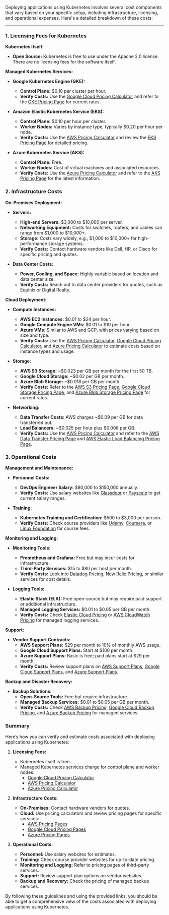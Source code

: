 Deploying applications using Kubernetes involves several cost components that vary based on your specific setup, including infrastructure, licensing, and operational expenses. Here's a detailed breakdown of these costs:

---

### 1. Licensing Fees for Kubernetes

**Kubernetes Itself:**
- **Open Source:** Kubernetes is free to use under the Apache 2.0 license. There are no licensing fees for the software itself.

**Managed Kubernetes Services:**
- **Google Kubernetes Engine (GKE):**
    - **Control Plane:** $0.10 per cluster per hour.
    - **Verify Costs:** Use the [Google Cloud Pricing Calculator](https://cloud.google.com/products/calculator) and refer to the [GKE Pricing Page](https://cloud.google.com/kubernetes-engine/pricing) for current rates.

- **Amazon Elastic Kubernetes Service (EKS):**
    - **Control Plane:** $0.10 per hour per cluster.
    - **Worker Nodes:** Varies by instance type, typically $0.20 per hour per node.
    - **Verify Costs:** Use the [AWS Pricing Calculator](https://calculator.aws/#/) and review the [EKS Pricing Page](https://aws.amazon.com/eks/pricing/) for detailed pricing.

- **Azure Kubernetes Service (AKS):**
    - **Control Plane:** Free.
    - **Worker Nodes:** Cost of virtual machines and associated resources.
    - **Verify Costs:** Use the [Azure Pricing Calculator](https://azure.microsoft.com/en-us/pricing/calculator/) and refer to the [AKS Pricing Page](https://azure.microsoft.com/en-us/pricing/details/kubernetes-service/) for the latest information.

### 2. Infrastructure Costs

**On-Premises Deployment:**
- **Servers:**
    - **High-end Servers:** $3,000 to $10,000 per server.
    - **Networking Equipment:** Costs for switches, routers, and cables can range from $1,000 to $10,000+.
    - **Storage:** Costs vary widely, e.g., $1,000 to $10,000+ for high-performance storage systems.
    - **Verify Costs:** Contact hardware vendors like Dell, HP, or Cisco for specific pricing and quotes.

- **Data Center Costs:**
    - **Power, Cooling, and Space:** Highly variable based on location and data center size.
    - **Verify Costs:** Reach out to data center providers for quotes, such as Equinix or Digital Realty.

**Cloud Deployment:**
- **Compute Instances:**
    - **AWS EC2 Instances:** $0.01 to $24 per hour.
    - **Google Compute Engine VMs:** $0.01 to $10 per hour.
    - **Azure VMs:** Similar to AWS and GCP, with prices varying based on size and type.
    - **Verify Costs:** Use the [AWS Pricing Calculator](https://calculator.aws/#/), [Google Cloud Pricing Calculator](https://cloud.google.com/products/calculator), and [Azure Pricing Calculator](https://azure.microsoft.com/en-us/pricing/calculator/) to estimate costs based on instance types and usage.

- **Storage:**
    - **AWS S3 Storage:** ~$0.023 per GB per month for the first 50 TB.
    - **Google Cloud Storage:** ~$0.02 per GB per month.
    - **Azure Blob Storage:** ~$0.018 per GB per month.
    - **Verify Costs:** Refer to the [AWS S3 Pricing Page](https://aws.amazon.com/s3/pricing/), [Google Cloud Storage Pricing Page](https://cloud.google.com/storage/pricing), and [Azure Blob Storage Pricing Page](https://azure.microsoft.com/en-us/pricing/details/storage/blobs/) for current rates.

- **Networking:**
    - **Data Transfer Costs:** AWS charges ~$0.09 per GB for data transferred out.
    - **Load Balancers:** ~$0.025 per hour plus $0.008 per GB.
    - **Verify Costs:** Use the [AWS Pricing Calculator](https://calculator.aws/#/) and refer to the [AWS Data Transfer Pricing Page](https://aws.amazon.com/ec2/pricing/on-demand/#Data_Transfer) and [AWS Elastic Load Balancing Pricing Page](https://aws.amazon.com/elasticloadbalancing/pricing/).

### 3. Operational Costs

**Management and Maintenance:**
- **Personnel Costs:**
    - **DevOps Engineer Salary:** $80,000 to $150,000 annually.
    - **Verify Costs:** Use salary websites like [Glassdoor](https://www.glassdoor.com) or [Payscale](https://www.payscale.com) to get current salary ranges.

- **Training:**
    - **Kubernetes Training and Certification:** $500 to $3,000 per person.
    - **Verify Costs:** Check course providers like [Udemy](https://www.udemy.com), [Coursera](https://www.coursera.org), or [Linux Foundation](https://www.linuxfoundation.org/training/) for course fees.

**Monitoring and Logging:**
- **Monitoring Tools:**
    - **Prometheus and Grafana:** Free but may incur costs for infrastructure.
    - **Third-Party Services:** $15 to $80 per host per month.
    - **Verify Costs:** Look into [Datadog Pricing](https://www.datadoghq.com/pricing/), [New Relic Pricing](https://newrelic.com/pricing), or similar services for cost details.

- **Logging Tools:**
    - **Elastic Stack (ELK):** Free open-source but may require paid support or additional infrastructure.
    - **Managed Logging Services:** $0.01 to $0.05 per GB per month.
    - **Verify Costs:** Check [Elastic Cloud Pricing](https://www.elastic.co/cloud/pricing) or [AWS CloudWatch Pricing](https://aws.amazon.com/cloudwatch/pricing/) for managed logging services.

**Support:**
- **Vendor Support Contracts:**
    - **AWS Support Plans:** $29 per month to 10% of monthly AWS usage.
    - **Google Cloud Support Plans:** Start at $100 per month.
    - **Azure Support Plans:** Basic is free; paid plans start at $29 per month.
    - **Verify Costs:** Review support plans on [AWS Support Plans](https://aws.amazon.com/premiumsupport/plans/), [Google Cloud Support Plans](https://cloud.google.com/support/plans), and [Azure Support Plans](https://azure.microsoft.com/en-us/support/plans/).

**Backup and Disaster Recovery:**
- **Backup Solutions:**
    - **Open-Source Tools:** Free but require infrastructure.
    - **Managed Backup Services:** $0.01 to $0.05 per GB per month.
    - **Verify Costs:** Check [AWS Backup Pricing](https://aws.amazon.com/backup/pricing/), [Google Cloud Backup Pricing](https://cloud.google.com/backup-and-dr), and [Azure Backup Pricing](https://azure.microsoft.com/en-us/pricing/details/backup/) for managed services.

### Summary

Here’s how you can verify and estimate costs associated with deploying applications using Kubernetes:

1. **Licensing Fees:**
    - Kubernetes itself is free.
    - Managed Kubernetes services charge for control plane and worker nodes:
        - [Google Cloud Pricing Calculator](https://cloud.google.com/products/calculator)
        - [AWS Pricing Calculator](https://calculator.aws/#/)
        - [Azure Pricing Calculator](https://azure.microsoft.com/en-us/pricing/calculator/)

2. **Infrastructure Costs:**
    - **On-Premises:** Contact hardware vendors for quotes.
    - **Cloud:** Use pricing calculators and review pricing pages for specific services:
        - [AWS Pricing Pages](https://aws.amazon.com/pricing/)
        - [Google Cloud Pricing Pages](https://cloud.google.com/pricing)
        - [Azure Pricing Pages](https://azure.microsoft.com/en-us/pricing/)

3. **Operational Costs:**
    - **Personnel:** Use salary websites for estimates.
    - **Training:** Check course provider websites for up-to-date pricing.
    - **Monitoring and Logging:** Refer to pricing pages of third-party services.
    - **Support:** Review support plan options on vendor websites.
    - **Backup and Recovery:** Check the pricing of managed backup services.

By following these guidelines and using the provided links, you should be able to get a comprehensive view of the costs associated with deploying applications using Kubernetes.